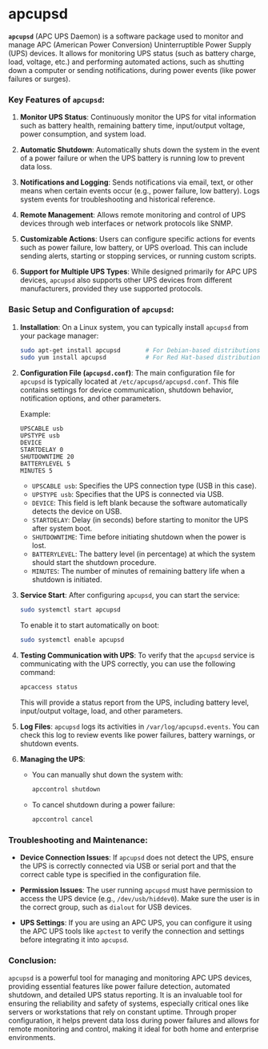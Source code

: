 # apcupsd
**`apcupsd`** (APC UPS Daemon) is a software package used to monitor and manage APC (American Power Conversion) Uninterruptible Power Supply (UPS) devices. It allows for monitoring UPS status (such as battery charge, load, voltage, etc.) and performing automated actions, such as shutting down a computer or sending notifications, during power events (like power failures or surges).

### Key Features of `apcupsd`:

1. **Monitor UPS Status**: Continuously monitor the UPS for vital information such as battery health, remaining battery time, input/output voltage, power consumption, and system load.
   
2. **Automatic Shutdown**: Automatically shuts down the system in the event of a power failure or when the UPS battery is running low to prevent data loss.

3. **Notifications and Logging**: Sends notifications via email, text, or other means when certain events occur (e.g., power failure, low battery). Logs system events for troubleshooting and historical reference.

4. **Remote Management**: Allows remote monitoring and control of UPS devices through web interfaces or network protocols like SNMP.

5. **Customizable Actions**: Users can configure specific actions for events such as power failure, low battery, or UPS overload. This can include sending alerts, starting or stopping services, or running custom scripts.

6. **Support for Multiple UPS Types**: While designed primarily for APC UPS devices, `apcupsd` also supports other UPS devices from different manufacturers, provided they use supported protocols.

### Basic Setup and Configuration of `apcupsd`:

1. **Installation**:
   On a Linux system, you can typically install `apcupsd` from your package manager:
   ```bash
   sudo apt-get install apcupsd       # For Debian-based distributions
   sudo yum install apcupsd           # For Red Hat-based distributions
   ```

2. **Configuration File (`apcupsd.conf`)**:
   The main configuration file for `apcupsd` is typically located at `/etc/apcupsd/apcupsd.conf`. This file contains settings for device communication, shutdown behavior, notification options, and other parameters. 

   Example:
   ```text
   UPSCABLE usb
   UPSTYPE usb
   DEVICE
   STARTDELAY 0
   SHUTDOWNTIME 20
   BATTERYLEVEL 5
   MINUTES 5
   ```

   - `UPSCABLE usb`: Specifies the UPS connection type (USB in this case).
   - `UPSTYPE usb`: Specifies that the UPS is connected via USB.
   - `DEVICE`: This field is left blank because the software automatically detects the device on USB.
   - `STARTDELAY`: Delay (in seconds) before starting to monitor the UPS after system boot.
   - `SHUTDOWNTIME`: Time before initiating shutdown when the power is lost.
   - `BATTERYLEVEL`: The battery level (in percentage) at which the system should start the shutdown procedure.
   - `MINUTES`: The number of minutes of remaining battery life when a shutdown is initiated.

3. **Service Start**:
   After configuring `apcupsd`, you can start the service:
   ```bash
   sudo systemctl start apcupsd
   ```

   To enable it to start automatically on boot:
   ```bash
   sudo systemctl enable apcupsd
   ```

4. **Testing Communication with UPS**:
   To verify that the `apcupsd` service is communicating with the UPS correctly, you can use the following command:
   ```bash
   apcaccess status
   ```
   This will provide a status report from the UPS, including battery level, input/output voltage, load, and other parameters.

5. **Log Files**:
   `apcupsd` logs its activities in `/var/log/apcupsd.events`. You can check this log to review events like power failures, battery warnings, or shutdown events.

6. **Managing the UPS**:
   - You can manually shut down the system with:
     ```bash
     apccontrol shutdown
     ```
   - To cancel shutdown during a power failure:
     ```bash
     apccontrol cancel
     ```

### Troubleshooting and Maintenance:

- **Device Connection Issues**: If `apcupsd` does not detect the UPS, ensure the UPS is correctly connected via USB or serial port and that the correct cable type is specified in the configuration file.
  
- **Permission Issues**: The user running `apcupsd` must have permission to access the UPS device (e.g., `/dev/usb/hiddev0`). Make sure the user is in the correct group, such as `dialout` for USB devices.

- **UPS Settings**: If you are using an APC UPS, you can configure it using the APC UPS tools like `apctest` to verify the connection and settings before integrating it into `apcupsd`.

### Conclusion:

`apcupsd` is a powerful tool for managing and monitoring APC UPS devices, providing essential features like power failure detection, automated shutdown, and detailed UPS status reporting. It is an invaluable tool for ensuring the reliability and safety of systems, especially critical ones like servers or workstations that rely on constant uptime. Through proper configuration, it helps prevent data loss during power failures and allows for remote monitoring and control, making it ideal for both home and enterprise environments.
